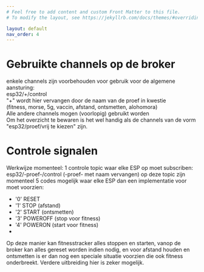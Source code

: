 ```yaml
---
# Feel free to add content and custom Front Matter to this file.
# To modify the layout, see https://jekyllrb.com/docs/themes/#overriding-theme-defaults

layout: default
nav_order: 4
---
```


# Gebruikte channels op de broker
enkele channels zijn voorbehouden voor gebruik voor de algemene aansturing: <br />
esp32/+/control <br />
"+" wordt hier vervangen door de naam van de proef in kwestie <br />
(fitness, morse, 5g, vaccin, afstand, ontsmetten, alohomora) <br />
Alle andere channels mogen (voorlopig) gebruikt worden <br />
Om het overzicht te bewaren is het wel handig als de channels van de vorm "esp32/proef/vrij te kiezen" zijn.<br />

# Controle signalen
Werkwijze momenteel:
1 controle topic waar elke ESP op moet subscriben: esp32/-proef-/control (-proef- met naam vervangen)
op deze topic zijn momenteel 5 codes mogelijk waar elke ESP dan een implementatie voor moet voorzien:
- '0' RESET
- '1' STOP (afstand)
- '2' START (ontsmetten)
- '3' POWEROFF (stop voor fitness)
- '4' POWERON (start voor fitness)
- 
Op deze manier kan fitnesstracker alles stoppen en starten, vanop de broker kan alles gereset worden indien nodig, en voor afstand houden en ontsmetten is er dan nog een speciale situatie voorzien die ook fitness onderbreekt. Verdere uitbreiding hier is zeker mogelijk.

